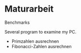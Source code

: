 # Maturarbeit
Benchmarks

Several program to examine my PC.

- Primzahlen ausrechnen
- Fibonacci-Zahlen ausrechnen
